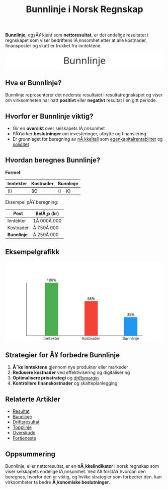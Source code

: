 ﻿---
title: "Bunnlinje i Norsk Regnskap"
meta_title: "Bunnlinje i Norsk Regnskap"
meta_description: '**Bunnlinje**, ogsÃ¥ kjent som **nettoresultat**, er det endelige resultatet i regnskapet som viser bedriftens lÃ¸nnsomhet etter at alle kostnader, finansposter...'
slug: bunnlinje
type: blog
layout: pages/single
---

**Bunnlinje**, ogsÃ¥ kjent som **nettoresultat**, er det endelige resultatet i regnskapet som viser bedriftens lÃ¸nnsomhet etter at alle kostnader, finansposter og skatt er trukket fra inntektene.

![Illustrasjon av Bunnlinje](bunnlinje-image.svg)

## Hva er Bunnlinje?

Bunnlinje representerer det nederste resultatet i resultatregnskapet og viser om virksomheten har hatt **positivt** eller **negativt** resultat i en gitt periode.

## Hvorfor er Bunnlinje viktig?

* Gir en **oversikt** over selskapets lÃ¸nnsomhet
* PÃ¥virker **beslutninger** om investeringer, utbytte og finansiering
* Er grunnlaget for beregning av [nÃ¸kkeltall](/blogs/regnskap/hva-er-nokkeltall "Hva er NÃ¸kkeltall? Komplett Guide til Finansielle NÃ¸kkeltall i Regnskap") som [egenkapitalrentabilitet](/blogs/regnskap/hva-er-egenkapitalrentabilitet "Hva er Egenkapitalrentabilitet? Beregning og Tolkning") og [soliditet](/blogs/regnskap/hva-er-soliditet "Hva er Soliditet? Beregning og Betydning")

## Hvordan beregnes Bunnlinje?

**Formel**:

| Inntekter | Kostnader | Bunnlinje |
|-----------|-----------|-----------|
| \(I\)     | \(K\)     | \(I - K\) |

Eksempel pÃ¥ beregning:

| Post          | BelÃ¸p (kr) |
|---------------|------------|
| Inntekter     | 1Â 000Â 000  |
| Kostnader     |  Â 750Â 000  |
| **Bunnlinje** |  Â 250Â 000  |

## Eksempelgrafikk

![Eksempel pÃ¥ Bunnlinje](bunnlinje-eksempel.svg)

## Strategier for Ã¥ forbedre Bunnlinje

1. **Ã˜ke inntektene** gjennom nye produkter eller markeder
2. **Redusere kostnader** ved effektivisering og digitalisering
3. **Optimalisere prisstrategi** og [driftsmargin](/blogs/regnskap/hva-er-driftsmargin "Hva er Driftsmargin? Beregning og Forbedring")
4. **Kontrollere finanskostnader** og skatteplanlegging

## Relaterte Artikler

* [Resultat](/blogs/regnskap/resultat "Resultat i Norsk Regnskap: Definisjon, Typer og Eksempler")
* [Bunnlinje](/blogs/regnskap/bunnlinje "Bunnlinje i Norsk Regnskap: Definisjon, Beregning og Eksempler")
* [Driftsresultat](/blogs/regnskap/hva-er-driftsresultat "Hva er Driftsresultat? Beregning og NÃ¸kkeltall")
* [Topplinje](/blogs/regnskap/topplinje "Topplinje i Norsk Regnskap: Definisjon, Betydning og Eksempler")
* [Overskudd](/blogs/regnskap/hva-er-overskudd "Hva er Overskudd? Komplett Guide til Overskudd i Regnskap og Ã˜konomi")
* [Fortjeneste](/blogs/regnskap/hva-er-fortjeneste "Hva er Fortjeneste? Komplett Guide til Fortjeneste i Regnskap og Ã˜konomi")

## Oppsummering

Bunnlinje, eller nettoresultat, er en **nÃ¸kkelindikator** i norsk regnskap som viser selskapets endelige lÃ¸nnsomhet. Ved Ã¥ forstÃ¥ hvordan den beregnes, hvorfor den er viktig, og hvilke strategier som forbedrer den, kan virksomheter ta bedre **Ã¸konomiske beslutninger**.
